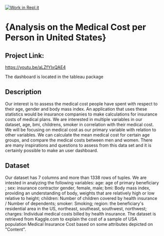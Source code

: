 [![Work in Repl.it](https://classroom.github.com/assets/work-in-replit-14baed9a392b3a25080506f3b7b6d57f295ec2978f6f33ec97e36a161684cbe9.svg)](https://classroom.github.com/online_ide?assignment_repo_id=312412&assignment_repo_type=GroupAssignmentRepo)
# {Analysis on the Medical Cost per Person in United States}

## Project Link:

https://youtu.be/aLZfYIxQAE4

The dashboard is located in the tableau package 

## Description 

Our interest is to assess the medical cost people have spent with respect to their age, gender and body mass index. An application that uses these statistics would be insurance companies to make calculations for insurance costs of medical plans. We are interested in multiple variables in our dataset, age, bmi, childrens, smoker in correlation with their medical cost. We will be focusing on medical cost as our primary variable with relation to other variables. We can calculate the mean medical cost for certain age groups, and compare the medical costs between men and women. There are many inspirations and questions to assess from this data set and it is certainly possible to make an user dashboard. 

## Dataset

Our dataset has 7 columns and more than 1338 rows of tuples. We are intested in analyzing the following variables: age: age of primary beneficiary
; sex: insurance contractor gender, female, male; bmi: Body mass index, providing an understanding of body, weights that are relatively high or low relative to height; children: Number of children covered by health insurance / Number of dependents; smoker: Smoking; region: the beneficiary's residential area in the US, northeast, southeast, southwest, northwest; charges: Individual medical costs billed by health insurance. The dataset is retrieved from Kaggle.com to explain the cost of a sample of USA population Medical Insurance Cost based on some attributes depicted on "Content".



